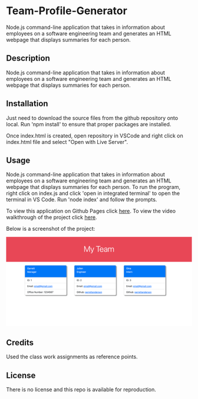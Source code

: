 # Team-Profile-Generator
Node.js command-line application that takes in information about employees on a software engineering team and generates an HTML webpage that displays summaries for each person.

## Description

Node.js command-line application that takes in information about employees on a software engineering team and generates an HTML webpage that displays summaries for each person.

## Installation

Just need to download the source files from the github repository onto local. Run 'npm install' to ensure that proper packages are installed.

Once index.html is created, open repository in VSCode and right click on index.html file and select "Open with Live Server". 

## Usage

Node.js command-line application that takes in information about employees on a software engineering team and generates an HTML webpage that displays summaries for each person. To run the program, right click on index.js and click 'open in integrated terminal' to open the terminal in VS Code. Run 'node index' and follow the prompts.

To view this application on Github Pages click [here](https://github.com/GarrettAnderson/team-profile-generator).
To view the video walkthrough of the project click [here](https://drive.google.com/file/d/1YG4p2UcTb9KzQks2QbYah7ZqWmctB2g2/view).

Below is a screenshot of the project:

![](assets/images/screenshot.png)


## Credits

Used the class work assignments as reference points.

## License

There is no license and this repo is available for reproduction.

